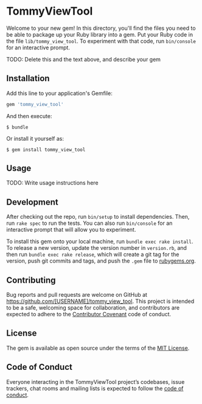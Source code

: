 # TommyViewTool

Welcome to your new gem! In this directory, you'll find the files you need to be able to package up your Ruby library into a gem. Put your Ruby code in the file `lib/tommy_view_tool`. To experiment with that code, run `bin/console` for an interactive prompt.

TODO: Delete this and the text above, and describe your gem

## Installation

Add this line to your application's Gemfile:

```ruby
gem 'tommy_view_tool'
```

And then execute:

    $ bundle

Or install it yourself as:

    $ gem install tommy_view_tool

## Usage

TODO: Write usage instructions here

## Development

After checking out the repo, run `bin/setup` to install dependencies. Then, run `rake spec` to run the tests. You can also run `bin/console` for an interactive prompt that will allow you to experiment.

To install this gem onto your local machine, run `bundle exec rake install`. To release a new version, update the version number in `version.rb`, and then run `bundle exec rake release`, which will create a git tag for the version, push git commits and tags, and push the `.gem` file to [rubygems.org](https://rubygems.org).

## Contributing

Bug reports and pull requests are welcome on GitHub at https://github.com/[USERNAME]/tommy_view_tool. This project is intended to be a safe, welcoming space for collaboration, and contributors are expected to adhere to the [Contributor Covenant](http://contributor-covenant.org) code of conduct.

## License

The gem is available as open source under the terms of the [MIT License](https://opensource.org/licenses/MIT).

## Code of Conduct

Everyone interacting in the TommyViewTool project’s codebases, issue trackers, chat rooms and mailing lists is expected to follow the [code of conduct](https://github.com/[USERNAME]/tommy_view_tool/blob/master/CODE_OF_CONDUCT.md).
